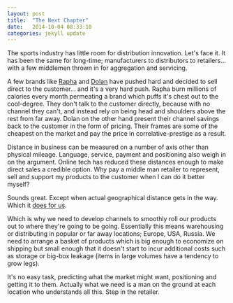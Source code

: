 ```yaml
---
layout: post
title:  "The Next Chapter"
date:   2014-10-04 08:33:10
categories: jekyll update
---
```

The sports industry has little room for distribution innovation. Let's face it. It has been the same for long-time; manufacturers to distributors to retailers... with a few middlemen thrown in for aggregation and servicing. 

A few brands like <a href="http://www.rapha.cc/">Rapha</a> and <a href="http://dolan-bikes.com/">Dolan</a> have pushed hard and decided to sell direct to the customer... and it's a very hard push. Rapha burn millions of calories every month permeating a brand which puffs it's chest out to the cool-degree. They don't talk to the customer directly, because with no channel they can't, and instead rely on being head and shoulders above the rest from far away. Dolan on the other hand present their channel savings back to the customer in the form of pricing. Their frames are some of the cheapest on the market and pay the price in correlative-prestige as a result.

Distance in business can be measured on a number of axis other than physical mileage. Language, service, payment and positioning also weigh in on the argument. Online tech has reduced these distances enough to make direct sales a credible option. Why pay a middle man retailer to represent, sell and support my products to the customer when I can do it better myself?

Sounds great. Except when actual geographical distance gets in the way. Which it <a href="/index.php/shipping-from-china/">does for us</a>.

Which is why we need to develop channels to smoothly roll our products out to where they're going to be going. Essentially this means warehousing or distributing in popular or far away locations; Europe, USA, Russia. We need to arrange a basket of products which is big enough to economize on shipping but small enough that it doesn't start to incur additional costs such as storage or big-box leakage (items in large volumes have a tendency to grow legs).

It's no easy task, predicting what the market might want, positioning and getting it to them. Actually what we need is a man on the ground at each location who understands all this. Step in the retailer.
